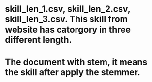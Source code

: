 #  skill_len_1.csv, skill_len_2.csv, skill_len_3.csv. This skill from website has catorgory in three different length.
#  The document with stem, it means the skill after apply the stemmer.
